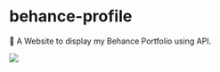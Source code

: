 # behance-profile
🍧 A Website to display my Behance Portfolio using API.

<img src="https://img.freepik.com/free-vector/coming-soon-construction-yellow-background-design_1017-25509.jpg?w=2000" />
